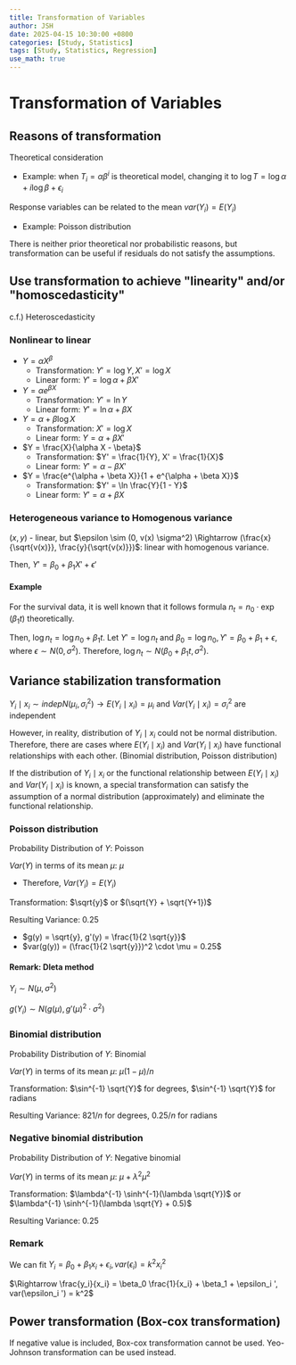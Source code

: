 ```yaml
---
title: Transformation of Variables
author: JSH
date: 2025-04-15 10:30:00 +0800
categories: [Study, Statistics]
tags: [Study, Statistics, Regression]
use_math: true
---
```


# Transformation of Variables

<!-- 변수변환은 모형이 잘 맞도록 하기 위함. y를 변환할수도, x를 변환할 수도 있다. 예를 들면 log값을 취했을 때 설명이 더 잘된다던다.
두번째로는 선형성, 등분산성이 깨지지 않게 한다 -->

## Reasons of transformation
Theoretical consideration
* Example: when $T_i = \alpha \beta^i$ is theoretical model, changing it to $\log T = \log \alpha + i \log \beta + \epsilon_i$
<!-- 원래 theoretical model과 바꾼 모델은 오차 분포 가정이 다르므로 같은 모델이라고 할 수는 없다 -->
<!-- 분포의 오른쪽 꼬리가 긴 경우에는 로그 변환이 많이 쓰인다 -->

Response variables can be related to the mean $var(Y_i) = E(Y_i)$
* Example: Poisson distribution <!-- 로그변환 등 변수변환으로 등분산가정이 깨지는걸 막을 수 있다 -->

There is neither prior theoretical nor probabilistic reasons, but transformation can be useful if residuals do not satisfy the assumptions. 

## Use transformation to achieve "linearity" and/or "homoscedasticity"
c.f.) Heteroscedasticity <!-- 이분산성 -->

### Nonlinear to linear
* $Y = \alpha X^{\beta}$
  * Transformation: $Y' = \log Y, X' = \log X$
  * Linear form: $Y' = \log \alpha + \beta X'$
* $Y = \alpha e^{\beta X}$
  * Transformation: $Y' = \ln Y$
  * Linear form: $Y' = \ln \alpha + \beta X$
* $Y = \alpha + \beta \log X$
  * Transformation: $X' = \log X$
  * Linear form: $Y = \alpha + \beta X'$
* $Y = \frac{X}{\alpha X - \beta}$
  * Transformation: $Y' = \frac{1}{Y}, X' = \frac{1}{X}$
  * Linear form: $Y' = \alpha - \beta X'$
* $Y = \frac{e^{\alpha + \beta X}}{1 + e^{\alpha + \beta X}}$
  * Transformation: $Y' = \ln \frac{Y}{1 - Y}$
  * Linear form: $Y' = \alpha + \beta X$
 
### Heterogeneous variance to Homogenous variance
$(x, y)$ - linear, but $\epsilon \sim (0, v(x) \sigma^2) \Rightarrow (\frac{x}{\sqrt{v(x)}}, \frac{y}{\sqrt{v(x)}})$: linear with homogenous variance.

Then, $Y' = \beta_0 + \beta_1 X' + \epsilon '$

#### Example
For the survival data, it is well known that it follows formula $n_t = n_0 \cdot \exp (\beta_1 t)$ theoretically.

Then, $\log n_t = \log n_0 + \beta_1 t$.
Let $Y' = \log n_t$ and $\beta_0 = \log n_0, Y' = \beta_0 + \beta_1 + \epsilon$, where $\epsilon \sim N(0, \sigma^2)$.
Therefore, $\log n_t \sim N(\beta_0 + \beta_1 t, \sigma^2)$.

<!-- 비선형 회귀에서 n_t = n_0 \cdot \exp (\beta_1 t)를 바로 적합할 수도 있지만 이때는 n_t ~ N(n_0 exp(\beta t), \sigma^2)를 따른다. 오차항의 분포 가정이 전혀 다른 모델이 된다 -->

## Variance stabilization transformation
$Y_i \mid x_i \sim indep N(\mu_i, \sigma_i^2) \rightarrow E(Y_i \mid x_i) = \mu_i$ and $Var(Y_i \mid x_i) = \sigma_i^2$ are independent

However, in reality, distribution of $Y_i \mid x_i$ could not be normal distribution.
Therefore, there are cases where $E(Y_i \mid x_i)$ and $Var(Y_i \mid x_i)$ have functional relationships with each other.
(Binomial distribution, Poisson distribution)

If the distribution of $Y_i \mid x_i$ or the functional relationship between $E(Y_i \mid x_i)$ and $Var(Y_i \mid x_i)$ is known, a special transformation can satisfy the assumption of a normal distribution (approximately) and eliminate the functional relationship.

### Poisson distribution
Probability Distribution of $Y$: Poisson

$Var(Y)$ in terms of its mean $\mu$: $\mu$
* Therefore, $Var(Y_i) = E(Y_i)$

Transformation: $\sqrt{y}$ or $(\sqrt{Y} + \sqrt{Y+1})$

Resulting Variance: 0.25  <!-- 평균과의 관련성이 사라진다 -->
* $g(y) = \sqrt{y}, g'(y) = \frac{1}{2 \sqrt{y}}$
* $var(g(y)) = (\frac{1}{2 \sqrt{y}})^2 \cdot \mu = 0.25$

#### Remark: Dleta method
$Y_i \sim N(\mu, \sigma^2)$

$g(Y_i) \sim N(g(\mu), g'(\mu)^2 \cdot \sigma^2)$

### Binomial distribution
Probability Distribution of $Y$: Binomial

$Var(Y)$ in terms of its mean $\mu$: $\mu(1-\mu)/n$

Transformation: $\sin^{-1} \sqrt{Y}$ for degrees, $\sin^{-1} \sqrt{Y}$ for radians

Resulting Variance: $821/n$ for degrees, $0.25/n$ for radians

### Negative binomial distribution
Probability Distribution of $Y$: Negative binomial

$Var(Y)$ in terms of its mean $\mu$: $\mu + \lambda^2 \mu^2$

Transformation: $\lambda^{-1} \sinh^{-1}(\lambda \sqrt{Y})$ or $\lambda^{-1} \sinh^{-1}(\lambda \sqrt{Y} + 0.5)$

Resulting Variance: 0.25

<!-- 분산 (residual)과 X, X^2, predicted의 scatter plot을 그리는 목적은 var(Y)가 X, X^2, E(Y)에 대한 함수인지 살펴보는 역할을 한다. 각각의 역할 숙지 -->

### Remark
We can fit $Y_i = \beta_0 + \beta_1 x_i + \epsilon_i, var(\epsilon_i) = k^2 x_i^2$ 

$\Rightarrow \frac{y_i}{x_i} = \beta_0 \frac{1}{x_i} + \beta_1 + \epsilon_i ', var(\epsilon_i ') = k^2$

<!-- 이 수식에서 원래 알고 싶었던건 beta1이기 때문에 변환 후에는 상수가 중요해진다 -->

## Power transformation (Box-cox transformation)



If negative value is included, Box-cox transformation cannot be used. Yeo-Johnson transformation can be used instead.


